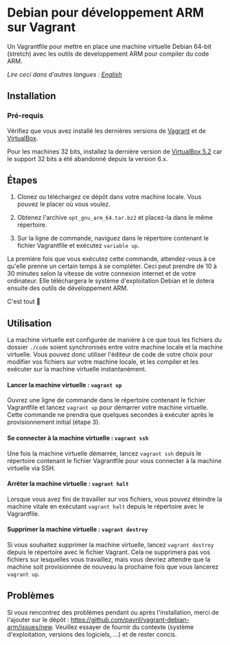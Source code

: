 # Debian pour développement ARM sur Vagrant

Un Vagrantfile pour mettre en place une machine virtuelle Debian 64-bit (stretch) avec les outils de developpement ARM pour compiler du code ARM.

_Lire ceci dans d'autres langues : [English](README.md)_

## Installation

### Pré-requis

Vérifiez que vous avez installé les dernières versions de [Vagrant](https://www.vagrantup.com/) et de [VirtualBox](https://www.virtualbox.org/).

Pour les machines 32 bits, installez la dernière version de [VirtualBox 5.2](https://www.virtualbox.org/wiki/Download_Old_Builds_5_2) car le support 32 bits a été abandonné depuis la version 6.x.

## Étapes

1. Clonez ou téléchargez ce dépôt dans votre machine locale. Vous pouvez le placer où vous voulez.

2. Obtenez l'archive `opt_gnu_arm_64.tar.bz2` et placez-la dans le même répertoire.

3. Sur la ligne de commande, naviguez dans le répertoire contenant le fichier Vagrantfile et exécutez `variable up`.

La première fois que vous exécutez cette commande, attendez-vous à ce qu'elle prenne un certain temps à se compléter. Ceci peut prendre de 10 à 30 minutes selon la vitesse de votre connexion internet et de votre ordinateur. Elle téléchargera le système d'exploitation Debian et le dotera ensuite des outils de développement ARM.

C'est tout 🎉

## Utilisation

La machine virtuelle est configurée de manière à ce que tous les fichiers du dossier `./code` soient synchronisés entre votre machine locale et la machine virtuelle. Vous pouvez donc utiliser l'éditeur de code de votre choix pour modifier vos fichiers sur votre machine locale, et les compiler et les exécuter sur la machine virtuelle instantanément.

#### Lancer la machine virtuelle : `vagrant up`

Ouvrez une ligne de commande dans le répertoire contenant le fichier Vagrantfile et lancez `vagrant up` pour démarrer votre machine virtuelle. Cette commande ne prendra que quelques secondes à exécuter après le provisionnement initial (étape 3).

#### Se connecter à la machine virtuelle : `vagrant ssh`

Une fois la machine virtuelle démarrée, lancez `vagrant ssh` depuis le répertoire contenant le fichier Vagrantfile pour vous connecter à la machine virtuelle via SSH.

#### Arrêter la machine virtuelle : `vagrant halt`

Lorsque vous avez fini de travailler sur vos fichiers, vous pouvez éteindre la machine vitale en exécutant `vagrant halt` depuis le répertoire avec le Vagrantfile.

#### Supprimer la machine virtuelle : `vagrant destroy`

Si vous souhaitez supprimer la machine virtuelle, lancez `vagrant destroy` depuis le répertoire avec le fichier Vagrant. Cela ne supprimera pas vos fichiers sur lesquelles vous travaillez, mais vous devriez attendre que la machine soit provisionnée de nouveau la prochaine fois que vous lancerez `vagrant up`.

## Problèmes

Si vous rencontrez des problèmes pendant ou après l'installation, merci de l'ajouter sur le dépôt : https://github.com/pavril/vagrant-debian-arm/issues/new. Veuillez essayer de fournir du contexte (système d'exploitation, versions des logiciels, ...) et de rester concis.
